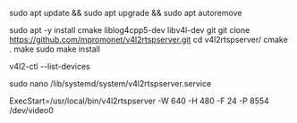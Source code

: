 sudo apt update && sudo apt upgrade && sudo apt autoremove

sudo apt -y install cmake liblog4cpp5-dev libv4l-dev git
git clone https://github.com/mpromonet/v4l2rtspserver.git
cd v4l2rtspserver/
cmake .
make
sudo make install

v4l2-ctl --list-devices

sudo nano /lib/systemd/system/v4l2rtspserver.service

ExecStart=/usr/local/bin/v4l2rtspserver -W 640 -H 480 -F 24 -P 8554 /dev/video0
